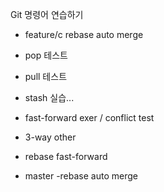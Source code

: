 Git 명령어 연습하기
- feature/c rebase auto merge
- pop 테스트
- pull 테스트
- stash 실습...



- fast-forward exer / conflict test
- 3-way other

- rebase fast-forward

- master -rebase auto merge
